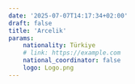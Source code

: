 ```yaml
---
date: '2025-07-07T14:17:34+02:00'
draft: false
title: 'Arcelik'
params:
    nationality: Türkiye
    # link: https://example.com
    national_coordinator: false
    logo: Logo.png
---
```

